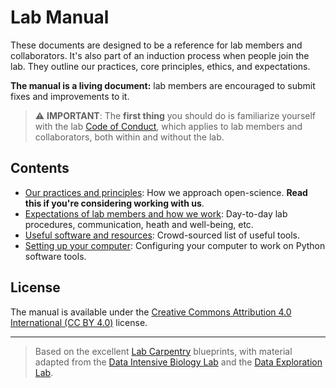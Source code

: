 # Lab Manual

These documents are designed to be a reference for lab members and
collaborators. It's also part of an induction process when people join the lab.
They outline our practices, core principles, ethics, and expectations.

**The manual is a living document:** lab members are encouraged to submit fixes
and improvements to it.

> ⚠️  **IMPORTANT**: The **first thing** you should do is familiarize yourself
> with the lab
> [Code of Conduct](https://github.com/compgeolab/.github/blob/main/CODE_OF_CONDUCT.md),
> which applies to lab members and collaborators, both within and without the
> lab.

## Contents

* [Our practices and principles](principles.md): How we approach open-science.
  **Read this if you're considering working with us**.
* [Expectations of lab members and how we work](how-we-work.md): Day-to-day lab
  procedures, communication, heath and well-being, etc.
* [Useful software and resources](resources.md): Crowd-sourced list of useful
  tools.
* [Setting up your computer](computing.md): Configuring your computer to work
  on Python software tools.

## License

The manual is available under the
[Creative Commons Attribution 4.0 International (CC BY 4.0)](https://creativecommons.org/licenses/by/4.0)
license.

----

> Based on the excellent [Lab Carpentry](https://github.com/lab-carpentry)
> blueprints, with material adapted from the
> [Data Intensive Biology Lab](http://ivory.idyll.org/lab/) and the
> [Data Exploration Lab](https://data-exp-lab.github.io/).
